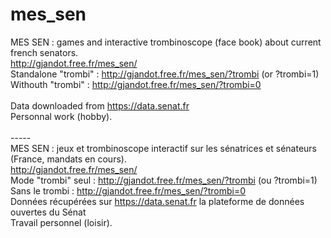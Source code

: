 # mes_sen
MES SEN : games and interactive trombinoscope (face book) about current french senators.<BR>
http://gjandot.free.fr/mes_sen/<BR>
Standalone "trombi" : http://gjandot.free.fr/mes_sen/?trombi (or ?trombi=1)<BR>
Withouth "trombi" : http://gjandot.free.fr/mes_sen/?trombi=0<BR>
<BR>
Data downloaded from https://data.senat.fr<BR>
Personnal work (hobby).<BR>
<BR>
-----<BR>
MES SEN : jeux et trombinoscope interactif sur les sénatrices et sénateurs (France, mandats en cours).<BR>
http://gjandot.free.fr/mes_sen/<BR>
Mode "trombi" seul : http://gjandot.free.fr/mes_sen/?trombi (ou ?trombi=1)<BR>
Sans le trombi : http://gjandot.free.fr/mes_sen/?trombi=0
<BR>
Données récupérées sur https://data.senat.fr la plateforme de données ouvertes du Sénat<BR>
Travail personnel (loisir).<BR>
